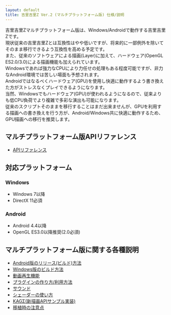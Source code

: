 ```yaml
---
layout: default
title: 吉里吉里Z Ver.2 (マルチプラットフォーム版) 仕様/説明
---
```


吉里吉里Zマルチプラットフォーム版は、Windows/Androidで動作する吉里吉里Zです。  
現状従来の吉里吉里Zとは互換性はやや低いですが、将来的に一部例外を除いてそのまま移行できるよう互換性を高める予定です。  
また、従来のソフトウェアによる描画(Layer)に加えて、ハードウェア(OpenGL ES2.0/3.0)による描画機能も加えられています。  
Windowsであれば強力なCPUにより力任せの処理もある程度可能ですが、非力なAndroid環境では苦しい場面も予想されます。  
Androidではなるべくハードウェア(GPU)を使用し快適に動作するよう書き換えた方がストレスなくプレイできるようになります。  
当然、Windowsでもハードウェア(GPU)が使われるようになるので、従来よりも低CPU負荷でより複雑で多彩な演出も可能になります。  
従来のスクリプトそのままを移行することはまだ出来ませんが、GPUを利用する描画への書き換えを行う方が、Android/Windows共に快適に動作するため、GPU描画への移行を推奨します。

## マルチプラットフォーム版APIリファレンス
* [APIリファレンス](https://krkrz.github.io/multi_platform_design/apiref/)

## 対応プラットフォーム
### Windows
* Windows 7以降
* DirectX 11必須

### Android
* Android 4.4以降
* OpenGL ES3.0以降推奨(2.0必須)

## マルチプラットフォーム版に関する各種説明

* [Android版のリリース(ビルド)方法](https://krkrz.github.io/multi_platform_design/develop_android.html)
* [Windows版のビルド方法](https://krkrz.github.io/multi_platform_design/build_windows.html)
* [動画再生機能](https://krkrz.github.io/multi_platform_design/video_overlay.html)
* [プラグインの作り方/利用方法](https://krkrz.github.io/android_plugins/)
* [サウンド](https://krkrz.github.io/multi_platform_design/audio.html)
* [シェーダーの使い方](https://krkrz.github.io/multi_platform_design/shader_program.html)
* [KAGΣ(新描画APIサンプル実装)](https://github.com/krkrz/KAGSigma)
* [移植時の注意点](https://krkrz.github.io/multi_platform_design/cautionary_note.html)
